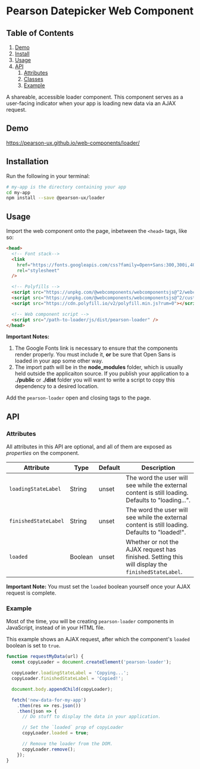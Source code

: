 # Pearson Datepicker Web Component

## Table of Contents

1. [Demo](#demo)
2. [Install](#install)
3. [Usage](#usage)
4. [API](#api)
   1. [Attributes](#api-attributes)
   1. [Classes](#api-classes)
   1. [Example](#api-example)

A shareable, accessible loader component. This component serves as a user-facing indicator when your app is loading new data via an AJAX request.

<a name="demo"></a>

## Demo

https://pearson-ux.github.io/web-components/loader/

<a name="install"></a>

## Installation

Run the following in your terminal:

```bash
# my-app is the directory containing your app
cd my-app
npm install --save @pearson-ux/loader
```

<a name="usage"></a>

## Usage

Import the web component onto the page, inbetween the `<head>` tags, like so:

```html
<head>
  <!-- Font stack-->
  <link
    href="https://fonts.googleapis.com/css?family=Open+Sans:300,300i,400,400i,600,600i"
    rel="stylesheet"
  />

  <!-- Polyfills -->
  <script src="https://unpkg.com/@webcomponents/webcomponentsjs@^2/webcomponents-loader.js"></script>
  <script src="https://unpkg.com/@webcomponents/webcomponentsjs@^2/custom-elements-es5-adapter.js"></script>
  <script src="https://cdn.polyfill.io/v2/polyfill.min.js?rum=0"></script>

  <!-- Web component script -->
  <script src="/path-to-loader/js/dist/pearson-loader" />
</head>
```

**Important Notes:**

1. The Google Fonts link is necessary to ensure that the components render properly. You must include it, **or** be sure that Open Sans is loaded in your app some other way.
2. The import path will be in the **node_modules** folder, which is usually held outside the applicaiton source. If you publish your application to a **./public** or **./dist** folder you will want to write a script to copy this dependency to a desired location.

Add the `pearson-loader` open and closing tags to the page.

<a name="api"></a>

## API

<a name="api-attributes"></a>

### Attributes

All attributes in this API are optional, and all of them are exposed as _properties_ on the component.

| Attribute            | Type    | Default | Description                                                                                       |
| -------------------- | ------- | ------- | ------------------------------------------------------------------------------------------------- |
| `loadingStateLabel`  | String  | unset   | The word the user will see while the external content is still loading. Defaults to "loading...". |
| `finishedStateLabel` | String  | unset   | The word the user will see while the external content is still loading. Defaults to "loaded!".    |
| `loaded`             | Boolean | unset   | Whether or not the AJAX request has finished. Setting this will display the `finishedStateLabel`. |

**Important Note:** You must set the `loaded` boolean yourself once your AJAX request is complete.

<a name="api-example"></a>

### Example

Most of the time, you will be creating `pearson-loader` components in JavaScript, instead of in your HTML file.

This example shows an AJAX request, after which the component's `loaded` boolean is set to `true`.

```js
function requestMyData(url) {
  const copyLoader = document.createElement('pearson-loader');

  copyLoader.loadingStateLabel = 'Copying...';
  copyLoader.finishedStateLabel = 'Copied!';

  document.body.appendChild(copyLoader);

  fetch('new-data-for-my-app')
    .then(res => res.json())
    .then(json => {
      // Do stuff to display the data in your application.

      // Set the `loaded` prop of copyLoader
      copyLoader.loaded = true;

      // Remove the loader from the DOM.
      copyLoader.remove();
    });
}
```
